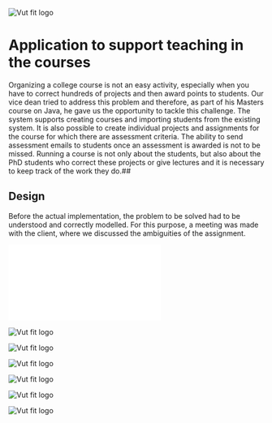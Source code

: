 ![Vut fit logo](doc/vut_fit_logo.png)
# Application to support teaching in the courses
Organizing a college course is not an easy activity, especially when you have to correct hundreds of projects and then award points to students. Our vice dean tried to address this problem and therefore, as part of his Masters course on Java, he gave us the opportunity to tackle this challenge. The system supports creating courses and importing students from the existing system. It is also possible to create individual projects and assignments for the course for which there are assessment criteria. The ability to send assessment emails to students once an assessment is awarded is not to be missed. Running a course is not only about the students, but also about the PhD students who correct these projects or give lectures and it is necessary to keep track of the work they do.## 

## Design
Before the actual implementation, the problem to be solved had to be understood and correctly modelled. For this purpose, a meeting was made with the client, where we discussed the ambiguities of the assignment.

![Vut fit logo](doc/useCase.pdf)

![Vut fit logo](doc/domain_model.jpg)


![Vut fit logo](doc/SSD_user_register_and_create_course.jpg)


![Vut fit logo](doc/SSD_user_prepare_course.jpg)


![Vut fit logo](doc/SSD_solver.jpg)


![Vut fit logo](doc/SSD_guarantor_generate_report.jpg)


![Vut fit logo](doc/screen_flow-New.jpg)


